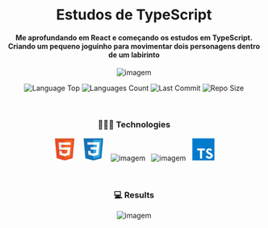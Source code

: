 <div align="center">
  
# Estudos de TypeScript
  
<h4>Me aprofundando em React e começando os estudos em TypeScript. Criando um pequeno joguinho para movimentar dois personagens dentro de um labirinto</h4>
  
<p ><img  src="https://wallpaperaccess.com/full/7990027.png" width="60%" alt="imagem" >
  
<p>
<!-- Image Shields -->
<img  alt="Language Top"  src="https://img.shields.io/github/languages/top/RickFerreira/React-e-TypeScript">
<img  alt="Languages Count"  src="https://img.shields.io/github/languages/count/RickFerreira/React-e-TypeScript">
<img  alt="Last Commit"  src="https://img.shields.io/github/last-commit/RickFerreira/React-e-TypeScript">
<img  alt="Repo Size"  src="https://img.shields.io/github/repo-size/RickFerreira/React-e-TypeScript">
</a>
</p>

<br> 

### 👨🏻‍💻 Technologies

<img src="https://raw.githubusercontent.com/devicons/devicon/master/icons/html5/html5-original.svg" alt="imagem" width="45"> &nbsp;
<img src="https://raw.githubusercontent.com/devicons/devicon/master/icons/css3/css3-original.svg" alt="imagem" width="45"> &nbsp;
<img src="https://camo.githubusercontent.com/1dab2361cdfb8cb4f8c8c323f15e345b7aa715dc9451b72453180084d7cc96ca/68747470733a2f2f75706c6f61642e77696b696d656469612e6f72672f77696b6970656469612f636f6d6d6f6e732f7468756d622f392f39392f556e6f6666696369616c5f4a6176615363726970745f6c6f676f5f322e7376672f3230343870782d556e6f6666696369616c5f4a6176615363726970745f6c6f676f5f322e7376672e706e67" alt="imagem" width="45"> &nbsp;
<img src="https://upload.wikimedia.org/wikipedia/commons/thumb/a/a7/React-icon.svg/640px-React-icon.svg.png" alt="imagem" width="45"> &nbsp;
<img src="https://raw.githubusercontent.com/devicons/devicon/master/icons/typescript/typescript-original.svg" alt="imagem" width="45">

  
  
  
<br>

### 💻 Results


<img src="https://cdn.discordapp.com/attachments/459871999943114762/977913626268672070/tela_2.png" alt="imagem" width="50%">

</div>
